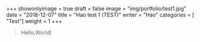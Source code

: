 +++
showonlyimage = true
draft = false
image = "img/portfolio/test1.jpg"
date = "2018-12-07"
title = "Hao test 1 (TEST)"
writer = "Hao"
categories = [ "Test"]
weight = 1
+++
> Hello,World!
<!--more-->
